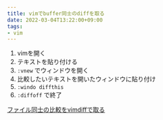 ```yaml
---
title: vimでbuffer同士のdiffを取る
date: 2022-03-04T13:22:00+09:00
tags:
- vim
---
```


1. vimを開く
1. テキストを貼り付ける
1. `:vnew` でウィンドウを開く
1. 比較したいテキストを開いたウィンドウに貼り付け
1. `:windo diffthis`
1. `:diffoff` で終了

[ファイル同士の比較をvimdiffで取る](note/ファイル同士の比較をvimdiffで取る.md)
